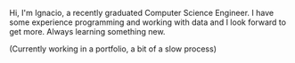 Hi, I'm Ignacio, a recently graduated Computer Science Engineer. 
I have some experience programming and working with data and I look forward to get more.
Always learning something new.

(Currently working in a portfolio, a bit of a slow process)
